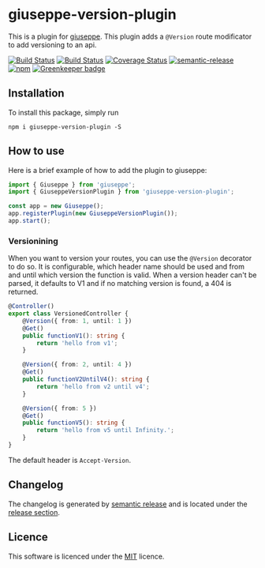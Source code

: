 # giuseppe-version-plugin

This is a plugin for [giuseppe](http://giuseppe.smartive.ch).
This plugin adds a `@Version` route modificator to add versioning to an api.

[![Build Status](https://travis-ci.org/smartive/giuseppe-version-plugin.svg?branch=master)](https://travis-ci.org/smartive/giuseppe-version-plugin)
[![Build Status](https://ci.appveyor.com/api/projects/status/37pcfq2adqq3d6m5?svg=true)](https://ci.appveyor.com/project/buehler/giuseppe-version-plugin)
[![Coverage Status](https://coveralls.io/repos/github/smartive/giuseppe-version-plugin/badge.svg)](https://coveralls.io/github/smartive/giuseppe-version-plugin)
[![semantic-release](https://img.shields.io/badge/%20%20%F0%9F%93%A6%F0%9F%9A%80-semantic--release-e10079.svg)](https://github.com/semantic-release/semantic-release)
[![npm](https://img.shields.io/npm/v/giuseppe-version-plugin.svg?maxAge=3600)](https://www.npmjs.com/package/giuseppe-version-plugin)
[![Greenkeeper badge](https://badges.greenkeeper.io/smartive/giuseppe-version-plugin.svg)](https://greenkeeper.io/)

## Installation

To install this package, simply run

`npm i giuseppe-version-plugin -S`

## How to use

Here is a brief example of how to add the plugin to giuseppe:

```typescript
import { Giuseppe } from 'giuseppe';
import { GiuseppeVersionPlugin } from 'giuseppe-version-plugin';

const app = new Giuseppe();
app.registerPlugin(new GiuseppeVersionPlugin());
app.start();
```

### Versionining

When you want to version your routes, you can use the `@Version` decorator to do so.
It is configurable, which header name should be used and from and until which version the function is valid.
When a version header can't be parsed, it defaults to V1 and if no matching version is found, a 404 is returned.

```typescript
@Controller()
export class VersionedController {
    @Version({ from: 1, until: 1 })
    @Get()
    public functionV1(): string {
        return 'hello from v1';
    }

    @Version({ from: 2, until: 4 })
    @Get()
    public functionV2UntilV4(): string {
        return 'hello from v2 until v4';
    }

    @Version({ from: 5 })
    @Get()
    public functionV5(): string {
        return 'hello from v5 until Infinity.';
    }
}
```

The default header is `Accept-Version`.

## Changelog

The changelog is generated by [semantic release](https://github.com/semantic-release/semantic-release) and is located under the
[release section](https://github.com/smartive/giuseppe-version-plugin/releases).

## Licence

This software is licenced under the [MIT](LICENSE) licence.
